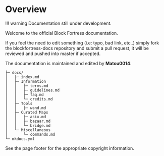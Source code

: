 # Overview

!!! warning 
    Documentation still under development.

Welcome to the official Block Fortress documentation.

If you feel the need to edit something (i.e: typo, bad link, etc..) simply fork the blockfortress-docs repository and submit a pull request, it will be reviewed and pushed into master if accepted.

The documentation is maintained and edited by **Matou0014**.

```.
├─ docs/
│  	├─ index.md
│ 	├─ Information
│ 	│	├─ terms.md
│ 	│	├─ guidelines.md
│ 	│	├─ faq.md
│ 	│	└─ credits.md
│ 	├─ Tools
│ 	│	├─ wand.md
│ 	├─ Curated Maps
│ 	│	├─ asix.md
│ 	│	├─ bazaar.md
│ 	│	└─ bridge.md
│ 	└─ Miscellaneous
│ 		└─ commands.md
└─ mkdocs.yml	
```

See the page footer for the appropriate copyright information.

